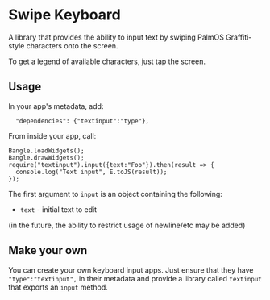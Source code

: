 # Swipe Keyboard

A library that provides the ability to input text by swiping PalmOS Graffiti-style characters onto the screen.

To get a legend of available characters, just tap the screen.


## Usage

In your app's metadata, add:

```
  "dependencies": {"textinput":"type"},
```

From inside your app, call:

```
Bangle.loadWidgets();
Bangle.drawWidgets();
require("textinput").input({text:"Foo"}).then(result => {
  console.log("Text input", E.toJS(result));
});
```

The first argument to `input` is an object containing the following:

* `text` - initial text to edit

(in the future, the ability to restrict usage of newline/etc may be added)

## Make your own

You can create your own keyboard input apps. Just ensure that they have
`"type":"textinput",` in their metadata and provide a library called `textinput`
that exports an `input` method.
